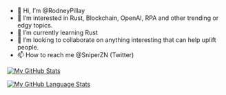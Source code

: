 - 👋 Hi, I’m @RodneyPillay
- 👀 I’m interested in Rust, Blockchain, OpenAI, RPA and other trending or edgy topics.
- 🌱 I’m currently learning Rust
- 💞️ I’m looking to collaborate on anything interesting that can help uplift people.
- 📫 How to reach me @SniperZN (Twitter)

[![My GitHub Stats](https://github-readme-stats.vercel.app/api/?username=RodneyPillay&count_private=true&theme=tokyonight&showicons=true)]()

[![My GitHub Language Stats](https://github-readme-stats.vercel.app/api/top-langs/?username=RodneyPillay&langs_count=5&theme=tokyonight)]()

<!---
RodneyPillay/RodneyPillay is a ✨ special ✨ repository because its `README.md` (this file) appears on your GitHub profile.
You can click the Preview link to take a look at your changes.
--->
